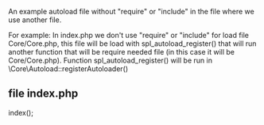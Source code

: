 An example autoload file without "require" or "include" in the file where we use another file.

For example:
In index.php we don't use "require" or "include" for load file Core/Core.php, 
this file will be load with spl_autoload_register() that will run another function 
that will be require needed file (in this case it will be Core/Core.php). 
Function spl_autoload_register()  will be run in \Core\Autoload::registerAutoloader()

file index.php
--------------

<?php

require_once('Core/autoloader.php');

\Core\Autoload::registerAutoloader();

// run autoload Core\Core()
$core = new Core\Core();
$core->index();
